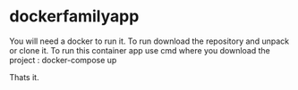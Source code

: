 # dockerfamilyapp

You will need a docker to run it.
To run download the repository and unpack or clone it.
To run this container app use cmd where you download the project :
docker-compose up

Thats it.